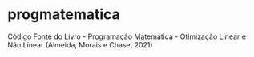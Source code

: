 # progmatematica
Código Fonte do Livro - Programação Matemática - Otimização Linear e Não Linear (Almeida, Morais e Chase, 2021)
